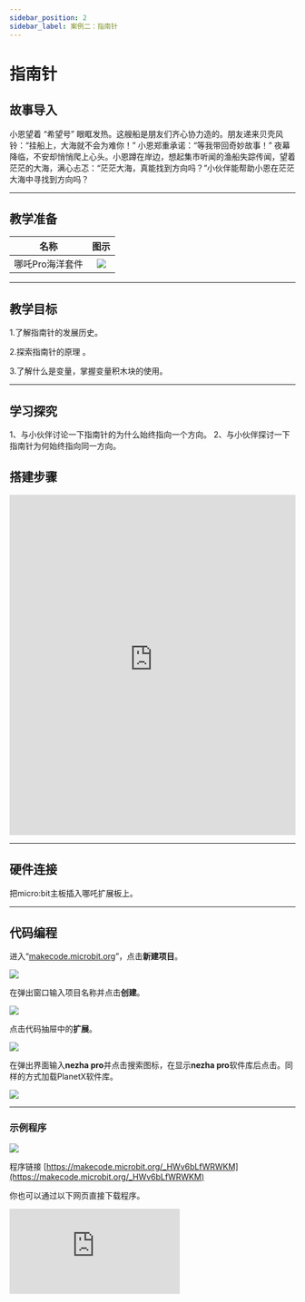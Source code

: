 ```yaml
---
sidebar_position: 2
sidebar_label: 案例二：指南针
---
```


# 指南针
## 故事导入
小恩望着 “希望号” 眼眶发热。这艘船是朋友们齐心协力造的。朋友递来贝壳风铃：“挂船上，大海就不会为难你！” 小恩郑重承诺：“等我带回奇妙故事！”
夜幕降临，不安却悄悄爬上心头。小恩蹲在岸边，想起集市听闻的渔船失踪传闻，望着茫茫的大海，满心忐忑：“茫茫大海，真能找到方向吗？”小伙伴能帮助小恩在茫茫大海中寻找到方向吗？

--- 

## 教学准备

|     名称     |            图示            |
| :----------: | :--------------------------: |
|   哪吒Pro海洋套件  |   ![](https://wiki-media-ef.oss-cn-hongkong.aliyuncs.com/docs/microbit/building-blocks/nezha-pro-ocean-kit/nezha-pro-ocean-kit-products-introduction-002.png.png)  |

--- 
## 教学目标 
1.了解指南针的发展历史。

2.探索指南针的原理 。

3.了解什么是变量，掌握变量积木块的使用。

--- 

## 学习探究

1、与小伙伴讨论一下指南针的为什么始终指向一个方向。
2、与小伙伴探讨一下指南针为何始终指向同一方向。

## 搭建步骤

<embed src="https://wiki-media-ef.oss-cn-hongkong.aliyuncs.com/docs/microbit/building-blocks/nezha-pro-ocean-kit/setup-diagram/case02/nezha-pro-ocean-kit-step-02-1.png.pdf" type="application/pdf" width="100%" height="600px" />

--- 

## 硬件连接

把micro:bit主板插入哪吒扩展板上。 

--- 
## 代码编程

进入“[makecode.microbit.org](https://makecode.microbit.org)”，点击**新建项目**。

![](https://wiki-media-ef.oss-cn-hongkong.aliyuncs.com/docs/microbit/building-blocks/microbit-space-science-kit/images/microbit-space-science-kit-case01-07.png)

在弹出窗口输入项目名称并点击**创建**。

![](https://wiki-media-ef.oss-cn-hongkong.aliyuncs.com/docs/microbit/building-blocks/microbit-space-science-kit/images/microbit-space-science-kit-case01-11.png)

点击代码抽屉中的**扩展**。

![](https://wiki-media-ef.oss-cn-hongkong.aliyuncs.com/docs/microbit/building-blocks/microbit-space-science-kit/images/microbit-space-science-kit-case01-09.png)

在弹出界面输入**nezha pro**并点击搜索图标，在显示**nezha pro**软件库后点击。同样的方式加载PlanetX软件库。

![](https://wiki-media-ef.oss-cn-hongkong.aliyuncs.com/docs/microbit/building-blocks/microbit-space-science-kit/images/microbit-space-science-kit-case01-10.png)

---
### 示例程序

![](https://wiki-media-ef.oss-cn-hongkong.aliyuncs.com/docs/microbit/building-blocks/nezha-pro-ocean-kit/setup-diagram/case02/nezha-pro-ocean-kit-step-02-2.png.png)

程序链接
[https://makecode.microbit.org/_HWv6bLfWRWKM](https://makecode.microbit.org/_HWv6bLfWRWKM)

你也可以通过以下网页直接下载程序。

<div
    style={{
        position: 'relative',
        paddingBottom: '60%',
        overflow: 'hidden',
    }}
>
    <iframe
        src="https://makecode.microbit.org/_HWv6bLfWRWKM"
        frameborder="0"
        sandbox="allow-popups allow-forms allow-scripts allow-same-origin"
        style={{
            position: 'absolute',
            width: '100%',
            height: '100%',
        }}
    />
</div>

---
### 下载程序

使用 USB 线连接 PC 和 micro:bit V2。

![](https://wiki-media-ef.oss-cn-hongkong.aliyuncs.com/docs/microbit/building-blocks/microbit-space-science-kit/images/microbit-space-science-kit-manual03.gif)

连接成功后，电脑上会识别出一个名为 MICROBIT 的盘符。

![](https://wiki-media-ef.oss-cn-hongkong.aliyuncs.com/docs/microbit/building-blocks/microbit-space-science-kit/images/microbit-space-science-kit-manual06.png)

点击左下角的![](https://wiki-media-ef.oss-cn-hongkong.aliyuncs.com/docs/microbit/building-blocks/microbit-space-science-kit/images/microbit-space-science-kit-manual07.png)，选择**Connect Device**。

![](https://wiki-media-ef.oss-cn-hongkong.aliyuncs.com/docs/microbit/building-blocks/microbit-space-science-kit/images/microbit-space-science-kit-manual11.png)

点击![](https://wiki-media-ef.oss-cn-hongkong.aliyuncs.com/docs/microbit/building-blocks/microbit-space-science-kit/images/microbit-space-science-kit-manual08.png)。

![](https://wiki-media-ef.oss-cn-hongkong.aliyuncs.com/docs/microbit/building-blocks/microbit-space-science-kit/images/microbit-space-science-kit-manual12.png)

点击![](https://wiki-media-ef.oss-cn-hongkong.aliyuncs.com/docs/microbit/building-blocks/microbit-space-science-kit/images/microbit-space-science-kit-manual09.png)。

![](https://wiki-media-ef.oss-cn-hongkong.aliyuncs.com/docs/microbit/building-blocks/microbit-space-science-kit/images/microbit-space-science-kit-manual13.png)

在弹出窗口选择 **BBC micro:bit CMSIS-DAP**，然后选择**连接**，至此，我们的 micro:bit 就已经连接成功。

![](https://wiki-media-ef.oss-cn-hongkong.aliyuncs.com/docs/microbit/building-blocks/microbit-space-science-kit/images/microbit-space-science-kit-manual14.png)

点击**下载程序**

![](https://wiki-media-ef.oss-cn-hongkong.aliyuncs.com/docs/microbit/building-blocks/microbit-space-science-kit/images/microbit-space-science-kit-manual10.png)

---
## 案例演示

1.陀螺仪矫正

2.是使用micro:bit指南针功能。

**图片**

---
## 扩展知识

### 指南针

#### 一、核心构造与原理

- 磁针特性：由铁、镍等磁性材料制成，磁化后形成 N 极（北极）和 S 极（南极）。根据 “同名磁极相斥，异名磁极相吸” 原理，磁针的 N 极会被地球磁场的 S 极（地理北极附近）吸引，S 极则被地球磁场的 N 极（地理南极附近）吸引，从而稳定指向南北方向。

- 地球磁场：地球如同一个大磁体，磁场的 N 极在地理南极附近，S 极在地理北极附近。磁场的磁力线从地理南极出发，回到地理北极，使磁针获得定向力。

- 自由转动设计：为减少摩擦，磁针多通过光滑轴支撑或悬浮在液体（如煤油）中，确保能在水平面上灵活转动，快速响应磁场变化。

#### 二、关键影响因素

- 地磁偏角：地球磁场的南北极与地理南北极不重合，两者的夹角称为 “地磁偏角”。例如，北京地区的地磁偏角约为西偏 5°，使用时需根据当地磁偏角修正读数，才能得到准确的地理方向。

- 外界干扰：靠近磁铁、高压线、含铁矿物等地，外界磁场会干扰磁针指向；电子设备的电磁场也可能影响指南针精度。

#### 三、类型与发展

|**类型**|**特点**|**应用场景**|
|---|---|---|
|传统罗盘|水浮式或旱罗盘，通过磁针漂浮或轴支撑指示方向，刻度盘标有方位（如东南西北）。	|古代航海、地质勘探、风水勘测等。|
|电子指南针|利用磁传感器（如霍尔效应传感器）检测磁场，经电路处理后在屏幕显示方向，抗干扰能力强、读数精准。|手机、车载导航、无人机等现代设备。|
|磁阻指南针|基于磁阻效应（磁场变化时材料电阻改变），灵敏度高，适合精密导航。|航空、航天等高端领域。|

#### 四、实际应用与意义

- 导航基础：在 GPS 信号弱或无电源时（如荒野徒步、海上遇险），指南针是重要的备用工具，确保方向判断。

- 科学研究：地质学家通过岩石剩磁研究地球磁场历史；考古学家利用指南针定位古代遗迹方位。

- 文化象征：作为中国古代四大发明之一，指南针推动了大航海时代的发展，是人类探索世界的标志性工具。
